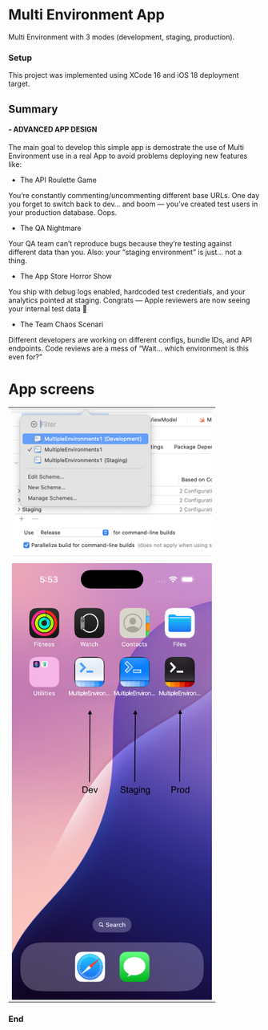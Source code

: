 
# Multi Environment App

Multi Environment with 3 modes (development, staging, production).

### Setup
This project was implemented using XCode 16 and iOS 18 deployment target.


## Summary

#### - ADVANCED APP DESIGN
The main goal to develop this simple app is demostrate the use of  Multi Environment use in a real App to avoid problems deploying new  features like:

* The API Roulette Game
  
You’re constantly commenting/uncommenting different base URLs. One day you forget to switch back to dev… and boom — you’ve created test users in your production database. Oops.

* The QA Nightmare
  
Your QA team can’t reproduce bugs because they’re testing against different data than you. Also: your “staging environment” is just… not a thing.

* The App Store Horror Show
  
You ship with debug logs enabled, hardcoded test credentials, and your analytics pointed at staging. Congrats — Apple reviewers are now seeing your internal test data 😬

* The Team Chaos Scenari
  
Different developers are working on different configs, bundle IDs, and API endpoints. Code reviews are a mess of “Wait… which environment is this even for?”


# App screens

<table style="width:100%">
  <tr>
    <td><img src="Screenshots/1.png" alt="drawing" width="400" heigh="867" align="center"/></th>
  </tr>
  <tr>
    <td><img src="Screenshots/2.png" alt="drawing" width="400" heigh="867" align="center"/></th>
  </tr>
</table>


### End
